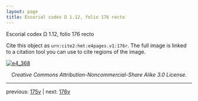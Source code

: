 ```yaml
---
layout: page
title: Escorial codex Ω 1.12, folio 176 recto
---
```


Escorial codex Ω 1.12, folio 176 recto

Cite this object as `urn:cite2:hmt:e4pages.v1:176r`.  The full image is linked to a citation tool you can use to cite regions of the image.

[![e4_368](http://www.homermultitext.org/iipsrv?IIIF=/project/homer/pyramidal/deepzoom/hmt/e4img/2017a/e4_368.tif/full/800,/0/default.jpg)](http://www.homermultitext.org/ict2/?urn=urn:cite2:hmt:e4img.2017a:e4_368) 

<p style="text-align: center; font-style: italic;">Creative Commons Attribution-Noncommercial-Share Alike 3.0 License.</p>

---

previous: [175v](../175v/) | next: [176v](../176v/)
